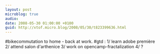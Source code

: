 ```yaml
---
layout: post
microblog: true
audio: 
date: 2008-05-30 01:00:00 +0100
guid: http://xtof.micro.blog/2008/05/30/t823399636.html
---
```

#bikecommutation to home - back at work. #gtd : 1/ learn adobe première 2/ attend salon d'arthenice  3/ work on opencamp-fractalization 4/ ?
